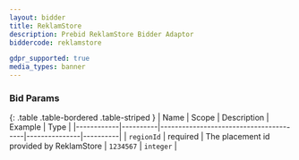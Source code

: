 ```yaml
---
layout: bidder
title: ReklamStore
description: Prebid ReklamStore Bidder Adaptor
biddercode: reklamstore

gdpr_supported: true
media_types: banner
---
```


### Bid Params

{: .table .table-bordered .table-striped }
| Name       | Scope    | Description                            | Example       | Type     |
|------------|----------|----------------------------------------|---------------|----------|
| `regionId`      | required | The placement id provided by ReklamStore | `1234567` | `integer` |
